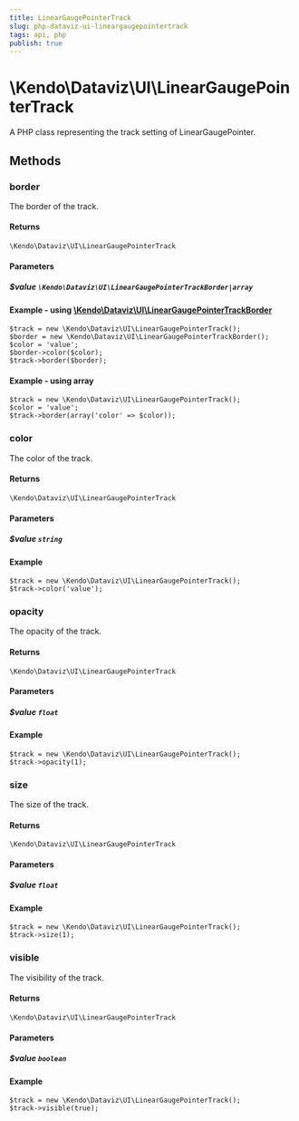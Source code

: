 ```yaml
---
title: LinearGaugePointerTrack
slug: php-dataviz-ui-lineargaugepointertrack
tags: api, php
publish: true
---
```


# \Kendo\Dataviz\UI\LinearGaugePointerTrack

A PHP class representing the track setting of LinearGaugePointer.


## Methods

### border

The border of the track.

#### Returns
`\Kendo\Dataviz\UI\LinearGaugePointerTrack`

#### Parameters

##### $value `\Kendo\Dataviz\UI\LinearGaugePointerTrackBorder|array`


#### Example - using [\Kendo\Dataviz\UI\LinearGaugePointerTrackBorder](/api/wrappers/php/kendo/dataviz/ui/lineargaugepointertrackborder)

    $track = new \Kendo\Dataviz\UI\LinearGaugePointerTrack();
    $border = new \Kendo\Dataviz\UI\LinearGaugePointerTrackBorder();
    $color = 'value';
    $border->color($color);
    $track->border($border);

#### Example - using array

    $track = new \Kendo\Dataviz\UI\LinearGaugePointerTrack();
    $color = 'value';
    $track->border(array('color' => $color));

### color
The color of the track.

#### Returns
`\Kendo\Dataviz\UI\LinearGaugePointerTrack`

#### Parameters

##### $value `string`



#### Example 
    $track = new \Kendo\Dataviz\UI\LinearGaugePointerTrack();
    $track->color('value');

### opacity
The opacity of the track.

#### Returns
`\Kendo\Dataviz\UI\LinearGaugePointerTrack`

#### Parameters

##### $value `float`



#### Example 
    $track = new \Kendo\Dataviz\UI\LinearGaugePointerTrack();
    $track->opacity(1);

### size
The size of the track.

#### Returns
`\Kendo\Dataviz\UI\LinearGaugePointerTrack`

#### Parameters

##### $value `float`



#### Example 
    $track = new \Kendo\Dataviz\UI\LinearGaugePointerTrack();
    $track->size(1);

### visible
The visibility of the track.

#### Returns
`\Kendo\Dataviz\UI\LinearGaugePointerTrack`

#### Parameters

##### $value `boolean`



#### Example 
    $track = new \Kendo\Dataviz\UI\LinearGaugePointerTrack();
    $track->visible(true);

